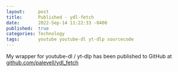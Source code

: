 ```yaml
---
layout: 	post   
title:  	Published - ydl-fetch
date:   	2022-Sep-14 11:22:33 -0400
published:	true
categories: Technology
tags: 		youtube youtube-dl yt-dlp sourcecode 
---
```


My wrapper for youtube-dl / yt-dlp has been published to GitHub at 
[github.com/palevell/ydl_fetch](https://github.com/palevell/ydl_fetch)
